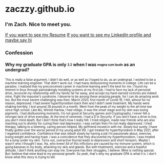# zaczzy.github.io

### I'm Zach. Nice to meet you.
[If you want to see my Resume](https://drive.google.com/file/d/1MitwAobv6OKL9T2PmZlmldUreXOQ35vA/view?usp=sharing)
[If you want to see my LinkedIn profile and maybe say hi](https://www.linkedin.com/in/zzzhao/)
### Confession
#### Why my graduate GPA is only <sub><sup>3.2</sup></sub> when I was <sub><sup>magna cum laude</sup></sub> as an undergrad?
<sub><sup>This is really a false argument, I didn't do well, or as well as I hoped to do, as an undergrad. I wished to be a machine learning engineer. That didn't work out.
I had many disillusioning moments in college. Life can be a paradox. I realized that my preconceived career in machine learning aren’t the best for me. I found my interest in linux through painstakingly installing systems at my first job. 
I had to face my lack of personal drive, reconcile my relationship with my family far far away, and accept my hard-earned victories are indeed mine. Fight the imposter’s syndrome. I deserve to be among these amazing people, for I can do amazing work too.
But the most severe challenging was then. March 2020, first month of Covid-19, I felt, almost for no reason, depressed. I had severe hyperthyroidism back then and I didn’t seek treatment. My hands were shaking horribly, I lost around 26 pounds in a month. Went from the peak of my weight to the all-time low since high school.
Like MJ, Winnie Harlow, I had vitiligo. It was the onset stage and my skin was losing pigments. I had disillusioning moments, I’m not good at Security games and Cryptography. I never felt a stronger lack of drive everyday. At the end of semester, I had a D in Security. 
If you don’t have a drive to live, you don’t mind death. But I don’t think that’s how I really felt. I tried religion, made new friends who are also reaching out to divinity for curing their real depression. I was certain then I’m not really depressed. I tried therapy, talking to a listening, caring person helped. 
My girlfriend moved in with me. Slowly but surely, I have finally gotten over the worse period of my young adult life. 
I got treated for hyperthyroidism in May 2021, after I regained confidence. Confidence that was rebuilt slowly by having a job I’m passionate about, exercise, losing weight and having hope. I was a coincidence that they discovered my hyperthyroidism, I was treated for a lump under my skin. 
Turns out, overactive thyroid leads to depression and short-tempers. Maybe I wasn’t who I thought I was. Ha, who knew! 
All of this inflictions are caused by my immune system, which is going bananas in my body, attacking my skin and glands.  But with treatments, exercise and a hopeful attitude, I don’t think anything can stop me. Everyone has their struggles, I believe. Mine is nothing special. But I believe that mine lead to my personal growth.
So yeah, that's why my graduate GPA is what it is. I don't know what this story is trying to tell.</sup></sub>
